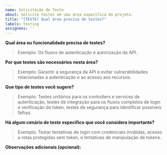 ```yaml
---
name: Solicitação de Teste
about: Solicite testes em uma área específica do projeto.
title: "[TESTE] Qual área precisa de testes?"
labels: testing
assignees: ''
---
```


**Qual área ou funcionalidade precisa de testes?**

> Exemplo: Os fluxos de autenticação e autorização da API.

**Por que testes são necessários nesta área?**

> Exemplo: Garantir a segurança da API e evitar vulnerabilidades relacionadas à autenticação e ao acesso aos recursos.

**Que tipo de testes você sugere?**

> Exemplo: Testes unitários para os controllers e services de autenticação, testes de integração para os fluxos completos de login e verificação de token, testes de segurança para identificar possíveis falhas.

**Há algum cenário de teste específico que você considera importante?**

> Exemplo: Testar tentativas de login com credenciais inválidas, acesso a rotas protegidas sem token, e tentativas de manipulação de tokens.

**Observações adicionais (opcional):**